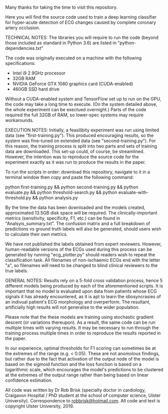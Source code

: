 Many thanks for taking the time to visit this repository.

Here you will find the source code used to train a deep learning classifier for hyper-acute detection of ECG changes caused by complete coronary artery occlusion.

TECHNICAL NOTES:
The libraries you will require to run the code (beyond those included as standard in Python 3.6) are listed in "python-dependencies.txt"

The code was originally executed on a machine with the following specifications:

-   Intel i9 2.9GHz processor
-   32GB RAM
-   NVIDIA GeForce GTX 1080 graphics card (CUDA-enabled)
-   460GB SSD hard drive

Without a CUDA-enabled system and TensorFlow set up to run on the GPU, the code may take a long time to execute. (On the system detailed above, the whole experiment can be exectued overnight.) Parts of the code required the full 32GB of RAM, so lower-spec systems may require workarounds.

EXECUTION NOTES:
Initially, a feasilibity experiment was run using limited data (see "first-training.py"). This produced encouraging results, so the system was fine-tuned on extended data (see "second-training.py"). For this reason, the training process is split into two parts and sets of training data are downloaded. This set-up could, of course, be streamlined. However, the intention was to reproduce the source code for the experiment exactly as it was run to produce the results in the paper.

To run the scripts in order: download this repository, navigate to it in a terminal window then copy and paste the following command:

python first-training.py && python second-training.py && python evaluate.py && python threshold-search.py && python evaluate-with-threshold.py && python analysis.py

By the time the data has been downloaded and the models created, approximated 13.5GB disk space will be required. The clinically-important metrics (sensitivity, specificity, F1, etc.) can be found in "Analsyis\_summary.txt". The confusion matrix and a full breakdown of predictions vs ground truth labels will also be generated, should users wish to calculate their own metrics.

We have not published the labels obtained from expert reviewers. However, human-readable versions of the ECGs used during this process can be generated by running "ecg\_plotter.py" should readers wish to repeat the classification task. All filenames of non-ischaemic ECGs end with the letter "a", so filenames will need to be changed to blind clinical reviewers to the true labels.

GENERAL NOTES:
Results rely on a 5-fold cross validation process, hence 5 different models being produced by each of the aforementioned scripts. It is important that no model is evaluated upon data from patients whose ECG signals it has already encountered, as it is apt to learn the idiosyncrasies of an indivual patient's ECG morphology and overperform. The resultant, artificially high results will not generalise to the wider population.

Please note that the these models are training using stochastic gradient descent (or variations thereupon). As a result, the same code can be run multiple times with varying results. It may be necessary to run through the training process multiple times in order to reproduce the results reported in the paper.

In our experience, optimal thresholds for F1 scoring can sometimes be at the extremes of the range (e.g. &lt; 0.05). These are not anomolous findings, but rather due to the fact that activation of the output node of the model is based on the sigmoid function and the loss function is based on a logarithmic scale, which encourages the model's predictions to be clustered at the extremes of the output range rather than being based on linear confidence estimation.

All code was written by Dr Rob Brisk (specialty doctor in cardiology, Craigavon Hospital / PhD student at the school of computer science, Ulster University). Correspondence to <robbrisk@hotmail.com>. All code and text is copyright Ulster University, 2019.

